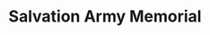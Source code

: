 ---
pid: rs363
title: Salvation Army Memorial
location_transcription: 22nd+Market
coordinates: "[-75.176697458362, 39.95399728263]"
zipcode: '19103'
gen_neighborhood: Center City
neighborhood: Rittenhouse Square,Avenue of The Arts,Logan Square,Fitler Square
outside_phl: 
age: '64'
age_range: 60-69
instagram: 
image_file_name: rs_363.jpg
proposal_transcription: |-
  FINISH IT!
  It's been sitting unfinished for years now.
topic: Unknown
topic_summary: '0'
type: Memorial
keywords_other: Salvation Army, finish
credit: 
image_labels: 
twitter: 
facebook: 
permalink: "/monuments/rs363/"
layout: item-page
---